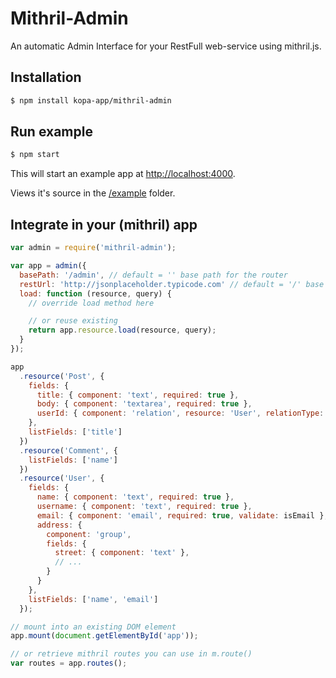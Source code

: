 # Mithril-Admin

An automatic Admin Interface for your RestFull web-service using mithril.js.

## Installation

```bash
$ npm install kopa-app/mithril-admin
```

## Run example

```bash
$ npm start
```

This will start an example app at [http://localhost:4000](http://localhost:4000).

Views it's source in the [/example](tree/master/example) folder.

## Integrate in your (mithril) app

```javascript
var admin = require('mithril-admin');

var app = admin({
  basePath: '/admin', // default = '' base path for the router
  restUrl: 'http://jsonplaceholder.typicode.com' // default = '/' base URL to your RestFul web-service
  load: function (resource, query) {
    // override load method here

    // or reuse existing
    return app.resource.load(resource, query);
  }
});

app
  .resource('Post', {
    fields: {
      title: { component: 'text', required: true },
      body: { component: 'textarea', required: true },
      userId: { component: 'relation', resource: 'User', relationType: 'belongsTo' }
    },
    listFields: ['title']
  })
  .resource('Comment', {
    listFields: ['name']
  })
  .resource('User', {
    fields: {
      name: { component: 'text', required: true },
      username: { component: 'text', required: true },
      email: { component: 'email', required: true, validate: isEmail },
      address: {
        component: 'group',
        fields: {
          street: { component: 'text' },
          // ...
        }
      }
    },
    listFields: ['name', 'email']
  });

// mount into an existing DOM element
app.mount(document.getElementById('app'));

// or retrieve mithril routes you can use in m.route()
var routes = app.routes();
```
